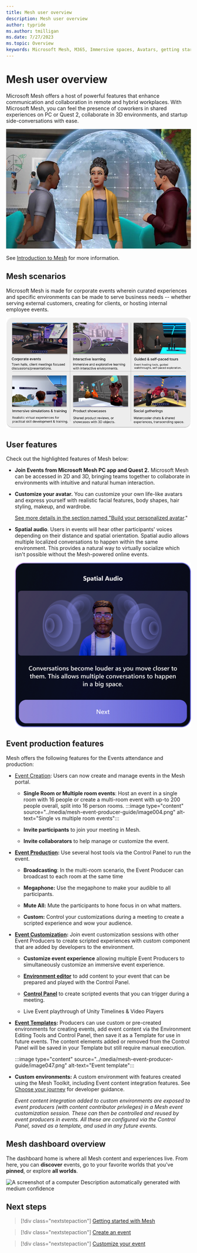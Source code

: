 ```yaml
---
title: Mesh user overview
description: Mesh user overview
author: typride
ms.author: tmilligan
ms.date: 7/27/2023
ms.topic: Overview
keywords: Microsoft Mesh, M365, Immersive spaces, Avatars, getting started, documentation, features
---
```


# Mesh user overview

Microsoft Mesh offers a host of powerful features that enhance communication and collaboration in remote and hybrid workplaces. With Microsoft Mesh, you can feel the presence of coworkers in shared experiences on PC or Quest 2, collaborate in 3D environments, and startup side-conversations with ease.

![Strike up a conversation with colleagues in Mesh space](user-guide/media/mesh-conversation.jpg)

See [Introduction to Mesh](/mesh/overview) for more information.

## Mesh scenarios

Microsoft Mesh is made for corporate events wherein curated experiences
and specific environments can be made to serve business needs -- whether
serving external customers, creating for clients, or hosting internal
employee events.

![Use cases of Mesh: corporate events, interactive learning, self guided tours, and many more](user-guide/media/mesh-scenarios.png)

## User features

Check out the highlighted features of Mesh below:

- **Join Events from Microsoft Mesh PC app and Quest 2.** Microsoft
    Mesh can be accessed in 2D and 3D, bringing teams together to
    collaborate in environments with intuitive and natural human
    interaction.

- **Customize your avatar.** You can customize your own life-like
    avatars and express yourself with realistic facial features, body
    shapes, hair styling, makeup, and wardrobe.

    [See more details in the section named "Build your personalized avatar](#build-your-personalized-avatar)."

- **Spatial audio**. Users in events
    will hear other participants' voices depending on their distance and spatial orientation. Spatial audio allows multiple localized conversations to happen within the same environment. This provides a natural way to
    virtually socialize which isn't possible without the Mesh-powered online events.

    ![A screenshot of a computer Description automatically generated](user-guide/media/image007.png)


## Event production features


Mesh offers the following features for the Events attendance and
production:

- [Event Creation](events-guide/create-event-mesh-portal.md): Users can now create and manage events in the Mesh portal.

  - **Single Room or Multiple room events**: Host an event in a
        single room with 16 people or create a multi-room event with
        up-to 200 people overall, split into 16 person
        rooms.
        :::image type="content" source="../media/mesh-event-producer-guide/image004.png" alt-text="Single vs multiple room events":::

  - **Invite participants** to join your
        meeting in Mesh.

  - **Invite collaborators** to help
        manage or customize the event.

- **[Event Production](events-guide/produce-event.md):** Use several host
    tools via the Control Panel to run the event.

  - **Broadcasting**: In the multi-room scenario, the Event Producer
        can broadcast to each room at the same time

  - **Megaphone:** Use the megaphone to make your audible to all
        participants.

  - **Mute All:** Mute the participants to hone focus in on what
        matters.

  - **Custom:** Control your customizations during a meeting to
        create a scripted experience and wow your audience.

- **[Event Customization](events-guide/customize-event.md):** Join event
    customization sessions with other Event Producers to create scripted
    experiences with custom component that are added by developers to
    the environment.

  - **Customize event experience**
        allowing multiple Event Producers to simultaneously customize an
        immersive event experience.

  - **[Environment editor](events-guide/customize-event.md#add-content-with-the-environment-editor)** to add content to your event that can be prepared and played with the Control Panel.

  - **[Control Panel](events-guide/customize-event.md#add-content-with-the-control-panel)** to create scripted
        events that you can trigger during a meeting.

  - Live Event playthrough of Unity Timelines & Video Players

- **[Event Templates](events-guide/customize-event.md#event-templates):** Producers can use custom
    or pre-created environments for creating events, add event content
    via the Environment Editing Tools and Control Panel, then save it as
    a Template for use in future events. The content elements added or
    removed from the Control Panel will be saved in your Template but
    still require manual execution.

    :::image type="content" source="../media/mesh-event-producer-guide/image047.png" alt-text="Event template":::

- **Custom environments:** A custom environment with features created
    using the Mesh Toolkit, including Event content integration
    features. See [Choose your journey](../Create/Getting%20started/choose-your-journey.md) for
    developer guidance.

    *Event content integration added to custom environments are exposed
    to event producers (with content contributor privileges) in a Mesh
    event customization session. These can then be controlled and reused
    by event producers in events. All these are configured via the
    Control Panel, saved as a template, and used in any future events.*


## Mesh dashboard overview

The dashboard home is where all Mesh content and experiences live. From
here, you can **discover** events, go to your favorite worlds that
you've **pinned**, or explore **all worlds**.

![A screenshot of a computer Description automatically generated with
medium confidence](../media/mesh-event-producer-guide/image003.png)

## Next steps

   > [!div class="nextstepaction"]
   > [Getting started with Mesh](user-guide/getting-started.md)

   > [!div class="nextstepaction"]
   > [Create an event](events-guide/create-event-mesh-portal.md)

   > [!div class="nextstepaction"]
   > [Customize your event](events-guide/produce-event.md)
